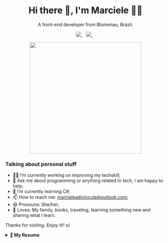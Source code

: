 <h1 align='center'>
 Hi there 👋, I'm Marciele 👩‍💻 
 </h1>
 
 <p align='center'>
 A front-end developer from Blumenau, Brazil.
 </p>
 
 <p align='center'>
 
 <a href="https://www.linkedin.com/in/marcieleadivincula/">
    <img src="https://img.shields.io/badge/linkedin-%230077B5.svg?&style=for-the-badge&logo=linkedin&logoColor=white" />
  </a>&nbsp;&nbsp;
  <a href="https://instagram.com/marcieleadivincula">
    <img src="https://img.shields.io/badge/instagram-%23E4405F.svg?&style=for-the-badge&logo=instagram&logoColor=white" />        
  </a>&nbsp;&nbsp;

</p>

<p align='center'>
 <a href="#"><img src="https://github-readme-stats.vercel.app/api?username=marcieleadivincula&count_private=true&show_icons=true&count_private=true&theme=dark" width="350"></a>
</p>

<p align='center'>
 
### Talking about personal stuff
- 👩‍💻 I’m currently working on improving my techskill;
- 💬 Ask me about programming or anything related to tech, I am happy to help;
- 🌱 I’m currently learning C#;
- 📫 How to reach me:  <a href='mailto:marcieleadivincula@outlook.com'>marcieleadivincula@outlook.com</a>;
- 😄 Pronouns: She/her;
- 🖤 Loves: My family, books, traveling, learning something new and sharing what I learn.

</p>

Thanks for visiting. Enjoy it!! o/

<details>
  <summary> <b> 📝 My Resume </b></summary>

## Education

- 📖 **Assembly and Maintenance of Computers and Networks**\
📆 Mar/2010 a Dec/2010 - 96 hours\
📍 **Microlins** - Pontes e Lacerda/MT, Brazil
  
 <img align="right" src="https://img.shields.io/badge/Slack-4A154B?logo=slack&logoColor=white" />
 <img align="right" src="https://img.shields.io/badge/Github-181717?logo=github&logoColor=white" />
 <img align="right" src="https://img.shields.io/badge/html5-E34F26?logo=html5&logoColor=white" />
 <img align="right" src="https://img.shields.io/badge/css3-1572B6?logo=css3&logoColor=white" />
 <img align="right" src="https://img.shields.io/badge/bootstrap-563D7C?logo=bootstrap&logoColor=white" />
 <img align="right" src="https://img.shields.io/badge/Ubuntu-E95420?logo=ubuntu&logoColor=white" />
 <img align="right" src="https://img.shields.io/badge/BASH-4EAA25?logo=gnu-bash&logoColor=white" />

- 📖 **Front End Developer**\ 
📆 Aug/2019 – 6 months\
📍 **Laboratoria** – São Paulo/SP, Brazil
 
 <img align="right" src="https://img.shields.io/badge/Windows-0078D6?logo=windows&logoColor=white" />
 <img align="right" src="https://img.shields.io/badge/BASH-4EAA25?logo=gnu-bash&logoColor=white" />
 <img align="right" src="https://img.shields.io/badge/C Sharp-239120?logo=c-sharp&logoColor=white" />
 <img align="right" src="https://img.shields.io/badge/(My)SQL-4479A1?logo=mysql&logoColor=white" />
 <img align="right" src="https://img.shields.io/badge/Github-181717?logo=github&logoColor=white" />
 <img align="right" src="https://img.shields.io/badge/Azure-0089D6?logo=microsoft-azure&logoColor=white" />

- 📖 **Studying C#**\ 
📆 2019 - Moment – 480 hours\
📍 **Entra21 Blusoft** - Blumenau/SC, Brazil

 <img align="right" src="https://img.shields.io/badge/(My)SQL-4479A1?logo=mysql&logoColor=white" />
 <img align="right" src="https://img.shields.io/badge/BASH-4EAA25?logo=gnu-bash&logoColor=white" />
 <img align="right" src="https://img.shields.io/badge/Windows-0078D6?logo=windows&logoColor=white" />
 <img align="right" src="https://img.shields.io/badge/Microsoft%20Excel-217346?logo=microsoft-excel&logoColor=white" />
 <img align="right" src="https://img.shields.io/badge/Microsoft%20Office-D83B01?logo=microsoft-office&logoColor=white" />
 <img align="right" src="https://img.shields.io/badge/Github-181717?logo=github&logoColor=white" />

- 📖 **Analysis and Systems Development**\
📆 2020 - Moment\
📍 **SENAC Technology College** - Blumenau/SC, Brazil


## Languages and Tools...
These are some of the technologies and tools that I work with:

[![JavaScritp Badge](https://img.shields.io/badge/JavaScript-F7DF1E?style=for-the-badge&logo=javascript&logoColor=black)](https://img.shields.io/badge/JavaScript-F7DF1E?style=for-the-badge&logo=javascript&logoColor=black) [![HTML5 Badge](https://img.shields.io/badge/HTML5-E34F26?style=for-the-badge&logo=html5&logoColor=white)](https://img.shields.io/badge/HTML5-E34F26?style=for-the-badge&logo=html5&logoColor=white) [![CSS3 Badge](https://img.shields.io/badge/CSS3-1572B6?style=for-the-badge&logo=css3&logoColor=white)](https://img.shields.io/badge/CSS3-1572B6?style=for-the-badge&logo=css3&logoColor=white) [![Bootstrap Badge](https://img.shields.io/badge/Bootstrap-563D7C?style=for-the-badge&logo=bootstrap&logoColor=white)](https://img.shields.io/badge/Bootstrap-563D7C?style=for-the-badge&logo=bootstrap&logoColor=white) [![GitHub Badge](https://img.shields.io/badge/GitHub-100000?style=for-the-badge&logo=github&logoColor=white)](https://camo.githubusercontent.com/8a0909d139a2173fd15ee72a4e33f259d81640f5f8ac1a8eda58127e0eb2f3bd/68747470733a2f2f696d672e736869656c64732e696f2f62616467652f2d4769744875622d3138313731373f6c6f676f3d676974687562) [![C# Badge](https://img.shields.io/badge/C%23-239120?style=for-the-badge&logo=c-sharp&logoColor=white)](https://img.shields.io/badge/C%23-239120?style=for-the-badge&logo=c-sharp&logoColor=white) [![ASP.NET Badge](https://img.shields.io/badge/.NET-5C2D91?style=for-the-badge&logo=.net&logoColor=white)](https://img.shields.io/badge/.NET-5C2D91?style=for-the-badge&logo=.net&logoColor=white) [![MySQL Badge](https://img.shields.io/badge/MySQL-00000F?style=for-the-badge&logo=mysql&logoColor=white)](https://img.shields.io/badge/MySQL-00000F?style=for-the-badge&logo=mysql&logoColor=white) [![Node Badge](https://img.shields.io/badge/Node.js-43853D?style=for-the-badge&logo=node.js&logoColor=white)](https://img.shields.io/badge/Node.js-43853D?style=for-the-badge&logo=node.js&logoColor=white) [![React Badge](https://img.shields.io/badge/React-20232A?style=for-the-badge&logo=react&logoColor=61DAFB)](https://img.shields.io/badge/React-20232A?style=for-the-badge&logo=react&logoColor=61DAFB)

[![Top Langs](https://github-readme-stats.vercel.app/api/top-langs/?username=marcieleadivincula&layout=compact)](https://github.com/marcieleadivincula/github-readme-stats)

## Experience

<img align="right" src="https://img.shields.io/badge/SQL%20Server-CC2927?logo=microsoft-sql-server&logoColor=white" />
<img align="right" src="https://img.shields.io/badge/C Sharp-239120?logo=c-sharp&logoColor=white" />
<img align="right" src="https://img.shields.io/badge/html5-E34F26?logo=html5&logoColor=white" />
<img align="right" src="https://img.shields.io/badge/css3-1572B6?logo=css3&logoColor=white" />
<img align="right" src="https://img.shields.io/badge/Github-181717?logo=github&logoColor=white" />
<img align="right" src="https://img.shields.io/badge/bootstrap-563D7C?logo=bootstrap&logoColor=white" />

- 👨‍💻 **Systems Analyst and Front End Developer**\
📆 2019 - 2020\
📍 **HBSIS** - Blumenau/SC, Brazil 
  
</details>
